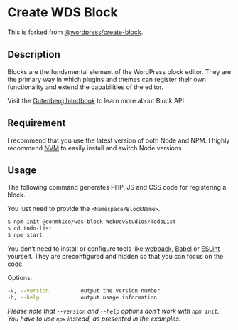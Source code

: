 # Create WDS Block

This is forked from [@wordpress/create-block](https://github.com/WordPress/gutenberg/blob/master/packages/create-block/README.md).

## Description

Blocks are the fundamental element of the WordPress block editor. They are the primary way in which plugins and themes can register their own functionality and extend the capabilities of the editor.

Visit the [Gutenberg handbook](https://developer.wordpress.org/block-editor/developers/block-api/block-registration/) to learn more about Block API.

## Requirement

I recommend that you use the latest version of both Node and NPM. I highly recommend [NVM](https://github.com/nvm-sh/nvm) to easily install and switch Node versions.

## Usage

The following command generates PHP, JS and CSS code for registering a block.

You just need to provide the `<Namespace/BlockName>`.
  ```bash
  $ npm init @donmhico/wds-block WebDevStudios/TodoList
  $ cd todo-list
  $ npm start
  ```

You don’t need to install or configure tools like [webpack](https://webpack.js.org), [Babel](https://babeljs.io) or [ESLint](https://eslint.org) yourself. They are preconfigured and hidden so that you can focus on the code.

Options:
```bash
-V, --version          output the version number
-h, --help             output usage information
```

_Please note that `--version` and `--help` options don't work with `npm init`. You have to use `npx` instead, as presented in the examples._
